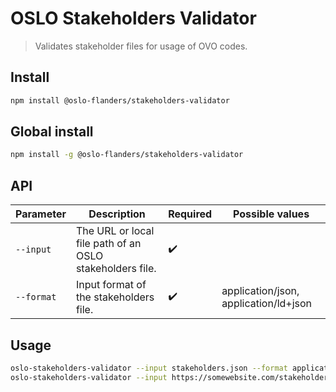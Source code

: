 # OSLO Stakeholders Validator

> Validates stakeholder files for usage of OVO codes.

## Install

```bash
npm install @oslo-flanders/stakeholders-validator

```

## Global install

```bash
npm install -g @oslo-flanders/stakeholders-validator

```

## API

| Parameter  | Description                                              | Required           | Possible values                       |
| ---------- | -------------------------------------------------------- | ------------------ | ------------------------------------- |
| `--input`  | The URL or local file path of an OSLO stakeholders file. | :heavy_check_mark: |                                       |
| `--format` | Input format of the stakeholders file.                   | :heavy_check_mark: | application/json, application/ld+json |

## Usage

```bash
oslo-stakeholders-validator --input stakeholders.json --format application/json
oslo-stakeholders-validator --input https://somewebsite.com/stakeholders.json --format application/ld+json
```

